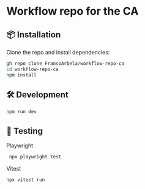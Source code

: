 # Workflow repo for the CA


## 📦 Installation

Clone the repo and install dependencies:

```bash
gh repo clone FransoArbela/workflow-repo-ca
cd workflow-repo-ca
npm install
```
## 🛠️ Development

```bash
npm run dev
```

## 🧪 Testing
Playwright
```bash
 npx playwright test
```
Vitest
```bash
npx vitest run
```
